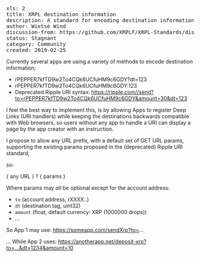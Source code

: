 <pre>
xls: 2
title: XRPL destination information
description: A standard for encoding destination information with backwards compatibility for web browsers
author: Wietse Wind <w@xrpl-labs.com>
discussion-from: https://github.com/XRPLF/XRPL-Standards/discussions/27
status: Stagnant
category: Community
created: 2019-02-25
</pre>

Currently several apps are using a variety of methods to encode destination information;

- rPEPPER7kfTD9w2To4CQk6UCfuHM9c6GDY?dt=123
- rPEPPER7kfTD9w2To4CQk6UCfuHM9c6GDY:123
- Deprecated Ripple URI syntax: https://ripple.com//send?to=rPEPPER7kfTD9w2To4CQk6UCfuHM9c6GDY&amount=30&dt=123

I feel the best way to implement this, is by allowing Apps to register Deep Links (URI handlers) while keeping the destinations backwards compatible with Web browsers, so users without any app to handle a URI can display a page by the app creator with an instruction.

I propose to allow any URL prefix, with a default set of GET URL params, supporting the existing params proposed in the (deprecated) Ripple URI standard;

so:

{ any URL } ? { params }

Where params may _all_ be optional except for the account address:

- `to` (account address, rXXXX..)
- `dt` (destination tag, uint32)
- `amount` (float, default currency: XRP (1000000 drops))
 - ...

So App 1 may use:
https://someapp.com/sendXrp?to=...

... While App 2 uses:
https://anotherapp.net/deposit-xrp?to=...&dt=1234&amount=10